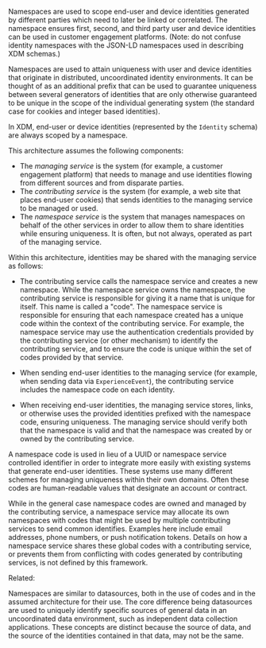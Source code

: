 Namespaces are used to scope end-user and device identities generated by different parties which need to later be linked or correlated. The namespace ensures first, second, and third party user and device identities can be used in customer engagement platforms. (Note: do not confuse identity namespaces with the JSON-LD namespaces used in describing XDM schemas.)

Namespaces are used to attain uniqueness with user and device identities that originate in distributed, uncoordinated identity environments. It can be thought of as an additional prefix that can be used to guarantee uniqueness between several generators of identities that are only otherwise guaranteed to be unique in the scope of the individual generating system (the standard case for cookies and integer based identities).

In XDM, end-user or device identities (represented by the `Identity` schema) are always scoped by a namespace.

This architecture assumes the following components:

- The _managing service_ is the system (for example, a customer engagement platform) that needs to manage and use identities flowing from different sources and from disparate parties.
- The _contributing service_ is the system (for example, a web site that places end-user cookies) that sends identities to the managing service to be managed or used.
- The _namespace service_ is the system that manages namespaces on behalf of the other services in order to allow them to share identities while ensuring uniqueness. It is often, but not always, operated as part of the managing service.

Within this architecture, identities may be shared with the managing service as follows:

- The contributing service calls the namespace service and creates a new namespace. While the namespace service owns the namespace, the contributing service is responsible for giving it a name that is unique for itself. This name is called a "code". The namespace service is responsible for ensuring that each namespace created has a unique code within the context of the contributing service. For example, the namespace service may use the authentication credentials provided by the contributing service (or other mechanism) to identify the contributing service, and to ensure the code is unique within the set of codes provided by that service.

- When sending end-user identities to the managing service (for example, when sending data via `ExperienceEvent`), the contributing service includes the namespace code on each identity.

- When receiving end-user identities, the managing service stores, links, or otherwise uses the provided identities prefixed with the namespace code, ensuring uniqueness. The managing service should verify both that the namespace is valid and that the namespace was created by or owned by the contributing service.

A namespace code is used in lieu of a UUID or namespace service controlled identifier in order to integrate more easily with existing systems that generate end-user identities. These systems use many different schemes for managing uniqueness within their own domains. Often these codes are human-readable values that designate an account or contract.

While in the general case namespace codes are owned and managed by the contributing service, a namespace service may allocate its own namespaces with codes that might be used by multiple contributing services to send common identifies. Examples here include email addresses, phone numbers, or push notification tokens. Details on how a namespace service shares these global codes with a contributing service, or prevents them from conflicting with codes generated by contributing services, is not defined by this framework.

Related:

Namespaces are similar to datasources, both in the use of codes and in the assumed architecture for their use. The core difference being datasources are used to uniquely identify specific sources of general data in an uncoordinated data environment, such as independent data collection applications. These concepts are distinct because the source of data, and the source of the identities contained in that data, may not be the same.
